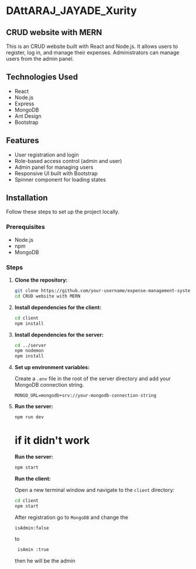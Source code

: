 # DAttARAJ_JAYADE_Xurity

## CRUD website with MERN 

This is an CRUD website built with React and Node.js. It allows users to register, log in, and manage their expenses. Administrators can manage users from the admin panel.

## Technologies Used

- React
- Node.js
- Express
- MongoDB
- Ant Design
- Bootstrap

## Features

- User registration and login
- Role-based access control (admin and user)
- Admin panel for managing users
- Responsive UI built with Bootstrap
- Spinner component for loading states
## Installation

Follow these steps to set up the project locally.

### Prerequisites

- Node.js
- npm 
- MongoDB

### Steps

1. **Clone the repository:**

    ```sh
    git clone https://github.com/your-username/expense-management-system.git
    cd CRUD website with MERN
    ```

2. **Install dependencies for the client:**

    ```sh
    cd client
    npm install
    ```

3. **Install dependencies for the server:**

    ```sh
    cd ../server
    npm nodemon
    npm install
    ```

4. **Set up environment variables:**

    Create a `.env` file in the root of the server directory and add your MongoDB connection string.

    ```plaintext
    MONGO_URL=mongodb+srv://your-mongodb-connection-string
    ```

5. **Run the server:**

    ```sh
    npm run dev
    ```
   # if it didn't work
   
   **Run the server:**
   ```sh
   npm start
   ```

   **Run the client:**

    Open a new terminal window and navigate to the `client` directory:

    ```sh
    cd client
    npm start
    ```
    After registration go to `MongoDB` and change the
   
   ```sh
   isAdmin:false
   ```
     to
   ```sh
    isAmin :true
   ```
    then he will be the admin
